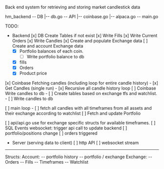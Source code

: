 Back end system for retrieving and storing market candlestick data

hm_backend
-- DB
  |-- db.go
-- API
  |-- coinbase.go
  |-- alpaca.go
-- main.go

TODO:
- Backend
[x] DB Create Tables if not exist
[x] Write Fills
[x] Write Current Orders
[x] Write Candles
[x] Create and populate Exchange data
[ ] Create and account Exchange data
    - [x] Portfolio balances of each coin.
        - [ ] Write portfolio balance to db
    - [x] fills 
    - [x] Orders 
    - [x] Product price

[x] Coinbase Fetching candles (including loop for entire candle history)
    - [x] Get Candles (single run)
    - [x] Recursive all candle history loop
[ ] Coinbase Write candles to db
    - [ ] Create tables based on exchange tfs and watchlist.
    - [ ] Write candles to db
    
[ ] main loop - 
    [ ] fetch all candles with all timeframes from all assets and their exchange according to watchlist
    [ ] Fetch and update Portfolio

[ ] api/api.go use for exchange specific structs for available timeframes.
[ ] SQL Events websocket: trigger api call to update backend 
    [ ] portfolio/positions change
    [ ] orders triggered
- Server (serving data to client)
[ ] http API
[ ] websocket stream

------------------

Structs:
Account:
-- portfolio history
-- portfolio / exchange
Exchange:
-- Orders
-- Fills
-- Timeframes
-- Watchlist
